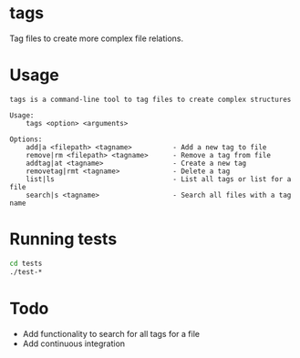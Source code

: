 tags
====

Tag files to create more complex file relations.

Usage
=====
```
tags is a command-line tool to tag files to create complex structures

Usage:
    tags <option> <arguments>

Options:
    add|a <filepath> <tagname>          - Add a new tag to file
    remove|rm <filepath> <tagname>      - Remove a tag from file
    addtag|at <tagname>                 - Create a new tag
    removetag|rmt <tagname>             - Delete a tag
    list|ls                             - List all tags or list for a file
    search|s <tagname>                  - Search all files with a tag name
```

Running tests
==============

```sh
cd tests
./test-*
```

Todo
====

* Add functionality to search for all tags for a file
* Add continuous integration
